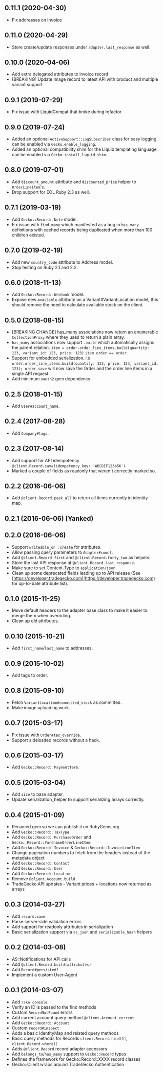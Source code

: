 ## 0.11.1 (2020-04-30)
- Fix addresses on Invoice

## 0.11.0 (2020-04-29)
- Store create/update responses under `adapter.last_response` as well.

## 0.10.0 (2020-04-06)
- Add extra delegated attributes to invoice record
- [BREAKING] Update Image record to latest API with product and multiple variant support

## 0.9.1 (2019-07-29)
- Fix issue with LiquidCompat that broke during refactor

## 0.9.0 (2019-07-24)
- Added an optional `ActiveSupport::LogSubscriber` class for easy logging,
  can be enabled via `Gecko.enable_logging`.
- Added an optional compatibility shim for the Liquid templating language, 
  can be enabled via `Gecko.install_liquid_shim`.

## 0.8.0 (2019-07-01)
- Add `discount_amount` attribute and `discounted_price` helper to `OrderLineItem`'s.
- Drop support for EOL Ruby 2.3 as well.

## 0.7.1 (2019-03-19)
- Add `Gecko::Record::Note` model.
- Fix issue with `find_many` which manifested as a bug in `has_many` definitions with cached records being duplicated when more than 100 children existed.

## 0.7.0 (2019-02-19)
- Add new `country_code` attribute to Address model.
- Stop testing on Ruby 2.1 and 2.2.

## 0.6.0 (2018-11-13)
- Add `Gecko::Record::Webhook` model.
- Expose new `available` attribute on a Variant#VariantLocation model, this should remove the need to calculate available stock on the client.

## 0.5.0 (2018-08-15)
- [BREAKING CHANGE] has_many associations now return an enumerable
  `CollectionProxy` where they used to return a plain array.
- `has_many` associations now support `.build` which automatically assigns the parent
  relation. `item = order.order_line_items.build(quantity: 123, variant_id: 123, price: 123)`
  `item.order == order`.
- Support for embedded serialization.
  i.e `order.order_line_items.build(quantity: 123, price: 123, variant_id: 123); order.save`
  will now save the Order and the order line items in a single API request.
- Add minimum `oauth2` gem dependency

## 0.2.5 (2018-01-15)
- Add `User#account_name`.

## 0.2.4 (2017-08-28)
- Add `Company#tags`.

## 0.2.3 (2017-08-14)
- Add support for API idempotency `@client.Record.save(idempotency_key: 'ABCDEF123456')`.
- Marked a couple of fields as readonly that weren't correctly marked so.

## 0.2.2 (2016-06-06)
- Add `@client.Record.peek_all` to return all items currently in identity map.

## 0.2.1 (2016-06-06) (Yanked)
## 0.2.0 (2016-06-06)
- Support `writeable_on :create` for attributes.
- Allow passing query parameters to `Adapter#count`.
- Add `@client.Record.first` and `@client.Record.forty_two` as helpers.
- Store the last API response at `@client.Record.last_response`.
- Make sure to set Content-Type to `application/json`.
- Clean up some deprecated fields leading up to API release (See [https://developer.tradegecko.com](https://developer.tradegecko.com) for up-to-date attribute list).

## 0.1.0 (2015-11-25)
- Move default headers to the adapter base class to make it easier to merge them when overriding.
- Clean up old attributes.

## 0.0.10 (2015-10-21)
- Add `first_name`/`last_name` to addresses.

## 0.0.9 (2015-10-02)
- Add tags to order.

## 0.0.8 (2015-09-10)
- Fetch `VariantLocation#committed_stock` as committed.
- Make image uploading work.

## 0.0.7 (2015-03-17)
- Fix issue with `Order#tax_override`.
- Support sideloaded records without a hack.

## 0.0.6 (2015-03-17)
- Add `Gecko::Record::PaymentTerm`.

## 0.0.5 (2015-03-04)
- Add `size` to base adapter.
- Update serialization_helper to support serializing arrays correctly.

## 0.0.4 (2015-01-09)
- Renamed gem so we can publish it on RubyGems.org
- Add `Gecko::Record::TaxType`
- Add `Gecko::Record::PurchaseOrder` and `Gecko::Record::PurchaseOrderLineItem`
- Add `Gecko::Record::Invoice` & `Gecko::Record::InvoiceLineItem`
- Change pagination numbers to fetch from the headers instead of the metadata object
- Add `Gecko::Record::Contact`
- Add `Gecko::Record::User`
- Add `Gecko::Record::Location`
- Remove `@client.Account.build`
- TradeGecko API updates - Variant prices + locations now returned as arrays

## 0.0.3 (2014-03-27)

- Add `record.save`
- Parse server-side validation errors
- Add support for readonly attributes in serialization
- Basic serialization support via `as_json` and `serializable_hash` helpers

## 0.0.2 (2014-03-08)

- AS::Notifications for API calls
- Add `@client.Record.build(attributes)`
- Add `Record#persisted?`
- Implement a custom User-Agent

## 0.0.1 (2014-03-07)

- Add `rake console`
- Verify an ID is passed to the find methods
- Custom `RecordNotFound` errors
- Add current account query method `@client.Account.current`
- Add `Gecko::Record::Account`
- Custom `record#inspect`
- Adds a basic IdentityMap and related query methods
- Basic query methods for Records `client.Record.find(1)`, `client.Record.where()`
- Adds `@client.Record` record adapter accessors
- Add `belongs_to`/`has_many` support to `Gecko::Record` types
- Defines the framework for Gecko::Record::XXXX record classes
- Gecko::Client wraps around TradeGecko Authentication
